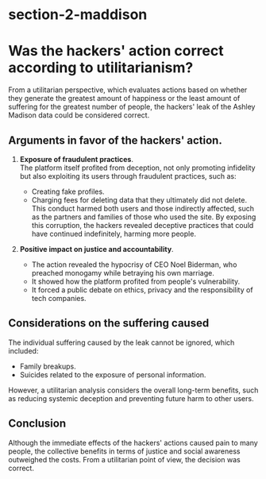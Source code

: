 section-2-maddison
========================
# Was the hackers' action correct according to utilitarianism?

From a utilitarian perspective, which evaluates actions based on whether they generate the greatest amount of happiness or the least amount of suffering for the greatest number of people, the hackers' leak of the Ashley Madison data could be considered correct.

## Arguments in favor of the hackers' action.

1. **Exposure of fraudulent practices**.  
   The platform itself profited from deception, not only promoting infidelity but also exploiting its users through fraudulent practices, such as:
   - Creating fake profiles.
   - Charging fees for deleting data that they ultimately did not delete.  
   This conduct harmed both users and those indirectly affected, such as the partners and families of those who used the site. By exposing this corruption, the hackers revealed deceptive practices that could have continued indefinitely, harming more people.

2. **Positive impact on justice and accountability**.  
   - The action revealed the hypocrisy of CEO Noel Biderman, who preached monogamy while betraying his own marriage.  
   - It showed how the platform profited from people's vulnerability.  
   - It forced a public debate on ethics, privacy and the responsibility of tech companies.

## Considerations on the suffering caused

The individual suffering caused by the leak cannot be ignored, which included:
- Family breakups.
- Suicides related to the exposure of personal information.  

However, a utilitarian analysis considers the overall long-term benefits, such as reducing systemic deception and preventing future harm to other users.

## Conclusion

Although the immediate effects of the hackers' actions caused pain to many people, the collective benefits in terms of justice and social awareness outweighed the costs. From a utilitarian point of view, the decision was correct.
